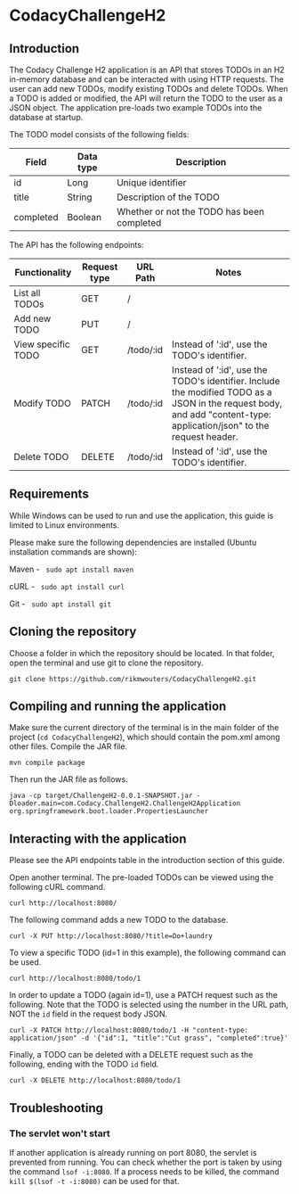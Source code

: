 # CodacyChallengeH2

## Introduction

The Codacy Challenge H2 application is an API that stores TODOs in an H2 in-memory database and can be interacted with using HTTP requests. The user can add new TODOs, modify existing TODOs and delete TODOs. When a TODO is added or modified, the API will return the TODO to the user as a JSON object. The application pre-loads two example TODOs into the database at startup.

The TODO model consists of the following fields:

| Field      | Data type | Description |
| ----------- | ----------- | ----------- |
| id      | Long       | Unique identifier |
| title   | String        | Description of the TODO |
| completed   | Boolean        | Whether or not the TODO has been completed |

The API has the following endpoints:

| Functionality      | Request type | URL Path | Notes |
| ----------- | ----------- | ----------- | ----------- |
| List all TODOs      | GET       | / | |
| Add new TODO   | PUT        | / | |
| View specific TODO   | GET        | /todo/:id | Instead of ':id', use the TODO's identifier. |
| Modify TODO   | PATCH        | /todo/:id | Instead of ':id', use the TODO's identifier. Include the modified TODO as a JSON in the request body, and add "content-type: application/json" to the request header. |
| Delete TODO   | DELETE        | /todo/:id | Instead of ':id', use the TODO's identifier. |

## Requirements

While Windows can be used to run and use the application, this guide is limited to Linux environments.

Please make sure the following dependencies are installed (Ubuntu installation commands are shown):

Maven - ``` sudo apt install maven```

cURL - ``` sudo apt install curl```

Git - ``` sudo apt install git```

## Cloning the repository

Choose a folder in which the repository should be located. In that folder, open the terminal and use git to clone the repository.

```
git clone https://github.com/rikmwouters/CodacyChallengeH2.git
```

## Compiling and running the application

Make sure the current directory of the terminal is in the main folder of the project (```cd CodacyChallengeH2```), which should contain the pom.xml among other files. Compile the JAR file.

```
mvn compile package
```

Then run the JAR file as follows.

```
java -cp target/ChallengeH2-0.0.1-SNAPSHOT.jar -Dloader.main=com.Codacy.ChallengeH2.ChallengeH2Application org.springframework.boot.loader.PropertiesLauncher
```

## Interacting with the application

Please see the API endpoints table in the introduction section of this guide.

Open another terminal. The pre-loaded TODOs can be viewed using the following cURL command. 

```
curl http://localhost:8080/ 
```

The following command adds a new TODO to the database.

``` 
curl -X PUT http://localhost:8080/?title=Do+laundry 
```

To view a specific TODO (id=1 in this example), the following command can be used.

``` 
curl http://localhost:8080/todo/1 
```

In order to update a TODO (again id=1), use a PATCH request such as the following. Note that the TODO is selected using the number in the URL path, NOT the ```id``` field in the request body JSON.

``` 
curl -X PATCH http://localhost:8080/todo/1 -H "content-type: application/json" -d '{"id":1, "title":"Cut grass", "completed":true}' 
```

Finally, a TODO can be deleted with a DELETE request such as the following, ending with the TODO ```id``` field.

``` 
curl -X DELETE http://localhost:8080/todo/1 
```

## Troubleshooting

### The servlet won't start
If another application is already running on port 8080, the servlet is prevented from running. You can check whether the port is taken by using the command ``` lsof -i:8080 ```. If a process needs to be killed, the command ```kill $(lsof -t -i:8080)``` can be used for that.
